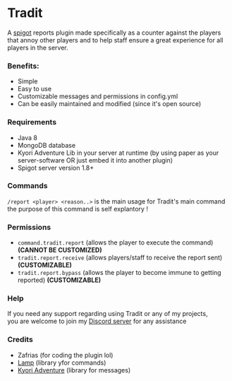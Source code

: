 # Tradit
A <a href="https://www.spigotmc.org/">spigot</a> reports plugin made specifically as a counter against the players that annoy 
other players and to help staff ensure a great experience for all players in the server.

### Benefits: 
- Simple
- Easy to use
- Customizable messages and permissions in config.yml
- Can be easily maintained and modified (since it's open source)

### Requirements 
- Java 8
- MongoDB database
- Kyori Adventure Lib in your server at runtime (by using paper as your server-software OR just embed it into another plugin)
- Spigot server version 1.8+

### Commands
`/report <player> <reason..>` is the main usage for Tradit's main command
the purpose of this command is self explantory !

### Permissions
- `command.tradit.report` (allows the player to execute the command) **(CANNOT BE CUSTOMIZED)**
- `tradit.report.receive` (allows players/staff to receive the report sent) **(CUSTOMIZABLE)**
- `tradit.report.bypass` (allows the player to become immune to getting reported) **(CUSTOMIZABLE)**

### Help
If you need any support regarding using Tradit or any of my projects,<br>
you are welcome to join my <a href="https://discord.gg/rCmywTvfAj">Discord server</a> for any assistance

### Credits
- Zafrias (for coding the plugin lol) 
- <a href="https://github.com/Revxrsal/Lamp">Lamp</a> (library yfor commands)
- <a href="https://docs.advntr.dev/index.html">Kyori Adventure</a> (library for messages)
